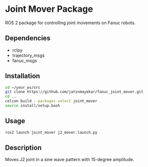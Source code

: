 # Joint Mover Package

ROS 2 package for controlling joint movements on Fanuc robots.

## Dependencies
- rclpy
- trajectory_msgs
- fanuc_msgs

## Installation
```bash
cd ~/your_ws/src
git clone https://github.com/jatinmayekar/fanuc_joint_mover.git
cd ..
colcon build --packages-select joint_mover
source install/setup.bash
```

## Usage
```bash
ros2 launch joint_mover j2_mover.launch.py
```

## Description
Moves J2 joint in a sine wave pattern with 15-degree amplitude.